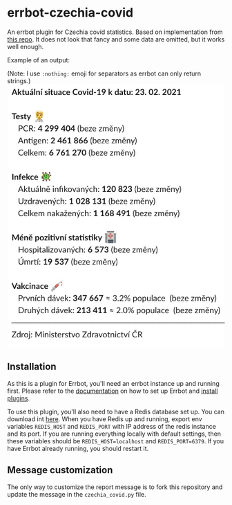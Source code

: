 # errbot-czechia-covid
An errbot plugin for Czechia covid statistics.
Based on implementation from [this repo](https://github.com/MatyasKriz/situace).
It does not look that fancy and some data are omitted, but it works well enough.

Example of an output:

(Note: I use `:nothing:` emoji for separators as errbot can only return strings.)
![Czechia-Covid plugin output](/res/screenshot.jpg)

## Installation
As this is a plugin for Errbot, you'll need an errbot instance up and running first.
Please refer to the [documentation](https://errbot.readthedocs.io/en/latest/user_guide/setup.html#installation)
on how to set up Errbot and [install plugins](https://errbot.readthedocs.io/en/latest/user_guide/administration.html#installing-plugins).

To use this plugin, you'll also need to have a Redis database set up.
You can download int [here](https://redis.io/download).
When you have Redis up and running, export env variables `REDIS_HOST` and `REDIS_PORT` 
with IP address of the redis instance and its port.
If you are running everything locally with default settings, then these variables should be
`REDIS_HOST=localhost` and `REDIS_PORT=6379`. If you have Errbot already running, you should restart it.

## Message customization
The only way to customize the report message is to fork this repository 
and update the message in the `czechia_covid.py` file.
